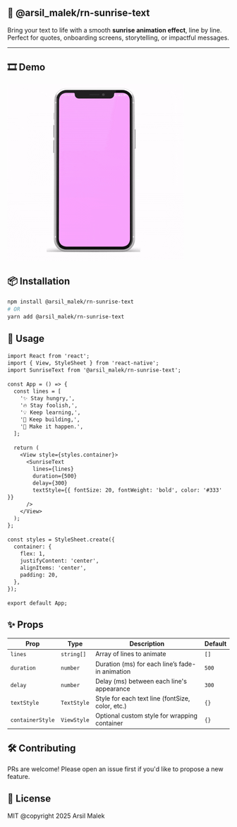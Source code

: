## 🌅 @arsil_malek/rn-sunrise-text

Bring your text to life with a smooth **sunrise animation effect**, line by line.  
Perfect for quotes, onboarding screens, storytelling, or impactful messages.

---

## 🎞 Demo
![Toast Demo](https://github.com/CodArsh/rn-sunrise-text/blob/master/assets/demo1.gif)

## 📦 Installation

```bash
npm install @arsil_malek/rn-sunrise-text
# OR
yarn add @arsil_malek/rn-sunrise-text
```

## 🚀 Usage
``` tsx
import React from 'react';
import { View, StyleSheet } from 'react-native';
import SunriseText from '@arsil_malek/rn-sunrise-text';

const App = () => {
  const lines = [
    '✨ Stay hungry,',
    '🔥 Stay foolish,',
    '💡 Keep learning,',
    '🚀 Keep building,',
    '🌈 Make it happen.',
  ];

  return (
    <View style={styles.container}>
      <SunriseText
        lines={lines}
        duration={500}
        delay={300}
        textStyle={{ fontSize: 20, fontWeight: 'bold', color: '#333' }}
      />
    </View>
  );
};

const styles = StyleSheet.create({
  container: {
    flex: 1,
    justifyContent: 'center',
    alignItems: 'center',
    padding: 20,
  },
});

export default App;
```

## ✨ Props
| Prop             | Type        | Description                                      | Default |
| ---------------- | ----------- | ------------------------------------------------ | ------- |
| `lines`          | `string[]`  | Array of lines to animate                        | `[]`    |
| `duration`       | `number`    | Duration (ms) for each line’s fade-in animation  | `500`   |
| `delay`          | `number`    | Delay (ms) between each line's appearance        | `300`   |
| `textStyle`      | `TextStyle` | Style for each text line (fontSize, color, etc.) | `{}`    |
| `containerStyle` | `ViewStyle` | Optional custom style for wrapping container     | `{}`    |


## 🛠️ Contributing
PRs are welcome! Please open an issue first if you'd like to propose a new feature.

## 📄 License
MIT @copyright 2025 Arsil Malek
